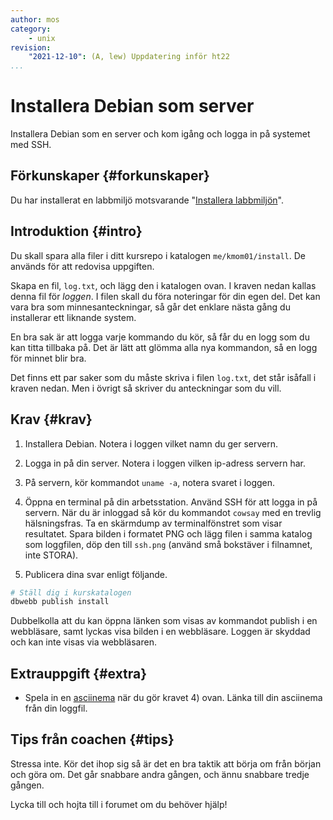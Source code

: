 ```yaml
---
author: mos
category:
    - unix
revision:
    "2021-12-10": (A, lew) Uppdatering inför ht22
...
```

Installera Debian som server
==================================

Installera Debian som en server och kom igång och logga in på systemet med SSH.

<!--more-->



Förkunskaper {#forkunskaper}
-----------------------

Du har installerat en labbmiljö motsvarande "[Installera labbmiljön](vlinux/labbmiljo)".



Introduktion {#intro}
-----------------------

Du skall spara alla filer i ditt kursrepo i katalogen `me/kmom01/install`. De används för att redovisa uppgiften.

Skapa en fil, `log.txt`, och lägg den i katalogen ovan. I kraven nedan kallas denna fil för *loggen*. I filen skall du föra noteringar för din egen del. Det kan vara bra som minnesanteckningar, så går det enklare nästa gång du installerar ett liknande system.

En bra sak är att logga varje kommando du kör, så får du en logg som du kan titta tillbaka på. Det är lätt att glömma alla nya kommandon, så en logg för minnet blir bra.

Det finns ett par saker som du måste skriva i filen `log.txt`, det står isåfall i kraven nedan. Men i övrigt så skriver du anteckningar som du vill.



Krav {#krav}
-----------------------

1. Installera Debian. Notera i loggen vilket namn du ger servern.

2. Logga in på din server. Notera i loggen vilken ip-adress servern har.

3. På servern, kör kommandot `uname -a`, notera svaret i loggen.

4. Öppna en terminal på din arbetsstation. Använd SSH för att logga in på servern. När du är inloggad så kör du kommandot `cowsay` med en trevlig hälsningsfras. Ta en skärmdump av terminalfönstret som visar resultatet. Spara bilden i formatet PNG och lägg filen i samma katalog som loggfilen, döp den till `ssh.png` (använd små bokstäver i filnamnet, inte STORA).

5. Publicera dina svar enligt följande.

```bash
# Ställ dig i kurskatalogen
dbwebb publish install
```

Dubbelkolla att du kan öppna länken som visas av kommandot publish i en webbläsare, samt lyckas visa bilden i en webbläsare. Loggen är skyddad och kan inte visas via webbläsaren.



Extrauppgift {#extra}
-----------------------

* Spela in en [asciinema](https://asciinema.org/) när du gör kravet 4) ovan. Länka till din asciinema från din loggfil.



Tips från coachen {#tips}
-----------------------

Stressa inte. Kör det ihop sig så är det en bra taktik att börja om från början och göra om. Det går snabbare andra gången, och ännu snabbare tredje gången.

Lycka till och hojta till i forumet om du behöver hjälp!
